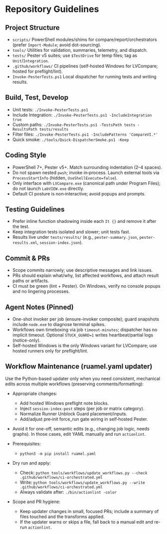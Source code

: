 # Repository Guidelines

## Project Structure

- `scripts/` PowerShell modules/shims for compare/report/orchestrators (prefer `Import-Module`; avoid dot-sourcing).
- `tools/` Utilities for validation, summaries, telemetry, and dispatch.
- `tests/` Pester v5 suites; use `$TestDrive` for temp files; tag as `Unit`/`Integration`.
- `.github/workflows/` CI pipelines (self‑hosted Windows for LVCompare; hosted for preflight/lint).
- `Invoke-PesterTests.ps1` Local dispatcher for running tests and writing results.

## Build, Test, Develop

- Unit tests: `./Invoke-PesterTests.ps1`
- Include Integration: `./Invoke-PesterTests.ps1 -IncludeIntegration true`
- Custom paths: `./Invoke-PesterTests.ps1 -TestsPath tests -ResultsPath tests/results`
- Filter files: `./Invoke-PesterTests.ps1 -IncludePatterns 'CompareVI.*'`
- Quick smoke: `./tools/Quick-DispatcherSmoke.ps1 -Keep`

## Coding Style

- PowerShell 7+, Pester v5+. Match surrounding indentation (2–4 spaces).
- Do not spawn nested `pwsh`; invoke in‑process. Launch external tools via `ProcessStartInfo` (hidden, `UseShellExecute=false`).
- Only interface with `LVCompare.exe` (canonical path under Program Files); do not launch `LabVIEW.exe` directly.
- Default CI posture is non‑interactive; avoid popups and prompts.

## Testing Guidelines

- Prefer inline function shadowing inside each `It {}` and remove it after the test.
- Keep integration tests isolated and slower; unit tests fast.
- Results live under `tests/results/` (e.g., `pester-summary.json`, `pester-results.xml`, `session-index.json`).

## Commit & PRs

- Scope commits narrowly; use descriptive messages and link issues.
- PRs should explain what/why, list affected workflows, and attach result paths or artifacts.
- CI must be green (lint + Pester). On Windows, verify no console popups and no lingering processes.

## Agent Notes (Pinned)

- One-shot invoker per job (ensure-invoker composite); guard snapshots include `node.exe` to diagnose terminal spikes.
- Workflows own timeboxing via job `timeout-minutes`; dispatcher has no implicit timeout. Optional `STUCK_GUARD=1` writes heartbeat/partial logs (notice-only).
- Self-hosted Windows is the only Windows variant for LVCompare; use hosted runners only for preflight/lint.

## Workflow Maintenance (ruamel.yaml updater)

Use the Python-based updater only when you need consistent, mechanical edits across multiple workflows (preserving comments/formatting):

- Appropriate changes:
  - Add hosted Windows preflight note blocks.
  - Inject `session-index-post` steps (per job or matrix category).
  - Normalize Runner Unblock Guard placement/inputs.
  - Add/adjust pre‑init force_run gate wiring in self‑hosted Pester.

- Avoid it for one-off, semantic edits (e.g., changing job logic, needs graphs). In those cases, edit YAML manually and run `actionlint`.

- Prerequisites:
  - `python3 -m pip install ruamel.yaml`

- Dry run and apply:
  - Check: `python tools/workflows/update_workflows.py --check .github/workflows/ci-orchestrated.yml`
  - Write: `python tools/workflows/update_workflows.py --write .github/workflows/ci-orchestrated.yml`
  - Always validate after: `./bin/actionlint -color`

- Scope and PR hygiene:
  - Keep updater changes in small, focused PRs; include a summary of files touched and the transforms applied.
  - If the updater warns or skips a file, fall back to a manual edit and re-run `actionlint`.

